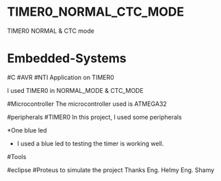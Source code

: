 # TIMER0_NORMAL_CTC_MODE
TIMER0 NORMAL & CTC mode
# Embedded-Systems
#C
#AVR
#NTI
Application on TIMER0


I used TIMER0 in NORMAL_MODE & CTC_MODE 

#Microcontroller
The microcontroller used is ATMEGA32 

#peripherals
#TIMER0
In this project, I used some peripherals 

*One blue led 
  - I used a  blue led to testing the timer is working well.
 
 #Tools 

 #eclipse 
 #Proteus to simulate the project 
Thanks 
Eng. Helmy
Eng. Shamy
 

